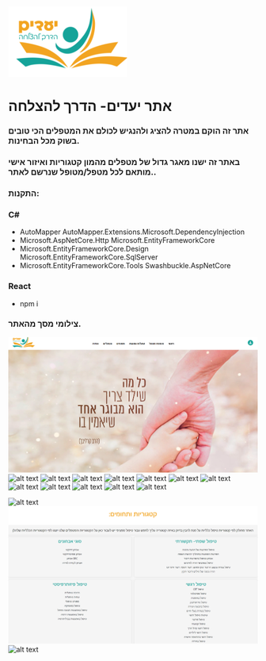 ![alt text](myProjectFinalReact/public/Screenshots/logo.png)
# אתר יעדים- הדרך להצלחה
### אתר זה הוקם במטרה להציג ולהנגיש לכולם את המטפלים הכי טובים בשוק מכל הבחינות.
### באתר זה ישנו מאגר גדול של מטפלים מהמון קטגוריות ואיזור אישי מותאם לכל מטפל/מטופל שנרשם לאתר..
### התקנות: 
### C#
- AutoMapper AutoMapper.Extensions.Microsoft.DependencyInjection 
- Microsoft.AspNetCore.Http Microsoft.EntityFrameworkCore
- Microsoft.EntityFrameworkCore.Design Microsoft.EntityFrameworkCore.SqlServer 
- Microsoft.EntityFrameworkCore.Tools Swashbuckle.AspNetCore   
### React
- npm i
### צילומי מסך מהאתר.
![alt text](myProjectFinalReact/public/Screenshots/home.png)
![alt text](myProjectFinalReact/public/Screenshots/image(10).png)
![alt text](myProjectFinalReact/public/Screenshots/image(11).png)
![alt text](myProjectFinalReact/public/Screenshots/image(13).png)
![alt text](myProjectFinalReact/public/Screenshots/image(14).png)
![alt text](myProjectFinalReact/public/Screenshots/image(15).png)
![alt text](myProjectFinalReact/public/Screenshots/image(16).png)
![alt text](myProjectFinalReact/public/Screenshots/image(17).png)
![alt text](myProjectFinalReact/public/Screenshots/image(18).png)
![alt text](myProjectFinalReact/public/Screenshots/image(6).png)
![alt text](myProjectFinalReact/public/Screenshots/image(7).png)
![alt text](myProjectFinalReact/public/Screenshots/image(8).png)
![alt text](myProjectFinalReact/public/Screenshots/image(9).png)

![alt text](myProjectFinalReact/public/Screenshots/הוספת_מטפל.png)
![alt text](myProjectFinalReact/public/Screenshots/קטגוריות.png)
![alt text](myProjectFinalReact/public/Screenshots/שאלות_ותשובות.png)

